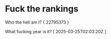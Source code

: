 # Fuck the rankings

Who the hell am I?
{ 22795373 }

What fucking year is it?
[ 2025-03-25T02:03:20Z ]
